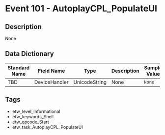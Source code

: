 # Event 101 - AutoplayCPL_PopulateUI

## Description
None

## Data Dictionary
|Standard Name|Field Name|Type|Description|Sample Value|
|---|---|---|---|---|
|TBD|DeviceHandler|UnicodeString|None|`None`|

## Tags
* etw_level_Informational
* etw_keywords_Shell
* etw_opcode_Start
* etw_task_AutoplayCPL_PopulateUI